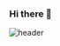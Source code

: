 ### Hi there 👋

![header](https://capsule-render.vercel.app/api?type=waving&color=E2C8CC&height=300&section=header&text=JOONGHYUN&fontColor=373737&fontSize=90&fontAlign=62&fontAlignY=32&desc=For%20me%20who%20is%20better%20than%20yesterday&descSize=25&descAlign=67&descAlignY=50)

<!--
**junghyun0783/junghyun0783** is a ✨ _special_ ✨ repository because its `README.md` (this file) appears on your GitHub profile.

Here are some ideas to get you started:

- 🔭 I’m currently working on ...
- 🌱 I’m currently learning ...
- 👯 I’m looking to collaborate on ...
- 🤔 I’m looking for help with ...
- 💬 Ask me about ...
- 📫 How to reach me: ...
- 😄 Pronouns: ...
- ⚡ Fun fact: ...
-->

